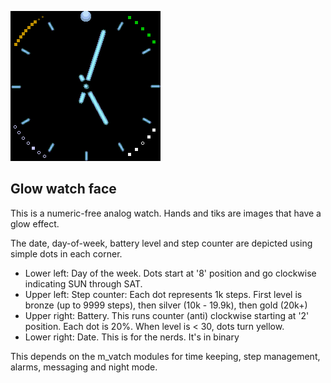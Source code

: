 ![](screenshot.png)
## Glow watch face

This is a numeric-free analog watch. Hands and tiks are images that have a glow effect.

The date, day-of-week, battery level and step counter are depicted using simple dots in each corner. 

- Lower left: Day of the week. Dots start at '8' position and go clockwise indicating SUN through SAT. 
- Upper left: Step counter: Each dot represents 1k steps. First level is bronze (up to 9999 steps), then silver (10k - 19.9k), then gold (20k+)
- Upper right: Battery. This runs counter (anti) clockwise starting at '2' position. Each dot is 20%. When level is < 30, dots turn yellow.
- Lower right: Date. This is for the nerds. It's in binary

This depends on the m_vatch modules for time keeping, step management, alarms, messaging and night mode.

